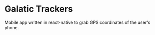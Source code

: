# Galatic Trackers
Mobile app written in react-native to grab GPS coordinates of the user's phone.

## 